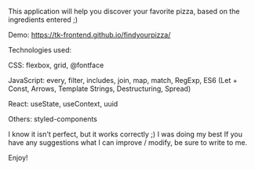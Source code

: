 This application will help you discover your favorite pizza, based on the ingredients entered ;)

Demo: https://tk-frontend.github.io/findyourpizza/

Technologies used:

CSS: flexbox, grid, @fontface

JavaScript: every, filter, includes, join, map, match, RegExp, ES6 (Let + Const, Arrows, Template Strings, Destructuring, Spread)

React: useState, useContext, uuid

Others: styled-components

I know it isn't perfect, but it works correctly ;) I was doing my best
If you have any suggestions what I can improve / modify, be sure to write to me.

Enjoy!